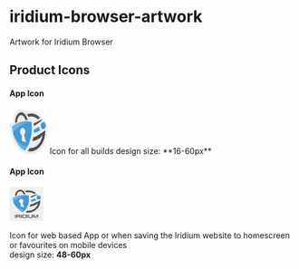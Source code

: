 # iridium-browser-artwork
Artwork for Iridium Browser

## Product Icons #
            
#### App Icon #
<img src="https://github.com/iridium-browser/artwork/blob/master/product-icon_RGB/iridium-icon_custom_small.png" height="80" width="67">     
Icon for all builds
design size: **16-60px**    
      
#### App Icon #
<a href="https://github.com/iridium-browser/artwork/blob/master/product-icon_RGB/iridium-app_icon.png" title="App Icon" target="_blank"><img src="https://github.com/iridium-browser/artwork/blob/master/product-icon_RGB/iridium-app_icon.png" height="60" width="60"></a>     

Icon for web based App or when saving the Iridium website to homescreen or favourites on mobile devices     
design size: **48-60px**
